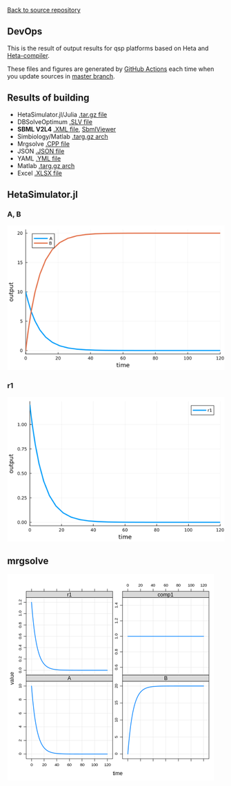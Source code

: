 [Back to source repository](https://github.com/insysbio/heta-case-mini)

## DevOps

This is the result of output results for qsp platforms based on Heta and [Heta-compiler](https://hetalang.github.io/#/heta-compiler/). 

These files and figures are generated by [GitHub Actions](https://github.com/insysbio/heta-case-mini/actions/workflows/build-and-share.yml) each time when you update sources
in [master branch](https://github.com/insysbio/heta-case-mini).

## Results of building

- HetaSimulator.jl/Julia [.tar.gz file](./julia.tar.gz)
- DBSolveOptimum [.SLV file](./dbsolve/model.slv)
- **SBML V2L4** [.XML file](./sbml.xml), [ SbmlViewer](http://sv.insysbio.com/online/?https://insysbio.github.io/heta-case-mini/sbml.xml)
- Simbiology/Matlab [.targ.gz arch](./simbio.tar.gz)
- Mrgsolve [.CPP file](./mrg.cpp)
- JSON [.JSON file](./json.json)
- YAML [.YML file](./yaml.yml)
- Matlab [.targ.gz arch](./matlab.tar.gz)
- Excel [.XLSX file](./table.xlsx)

## HetaSimulator.jl

### A, B

[![fig1](./julia-plot-1.png)](./julia-plot-1.png)

### r1

[![fig2](./julia-plot-2.png)](./julia-plot-2.png)

## mrgsolve

[![fig](./mrg.png)](./mrg.png)
